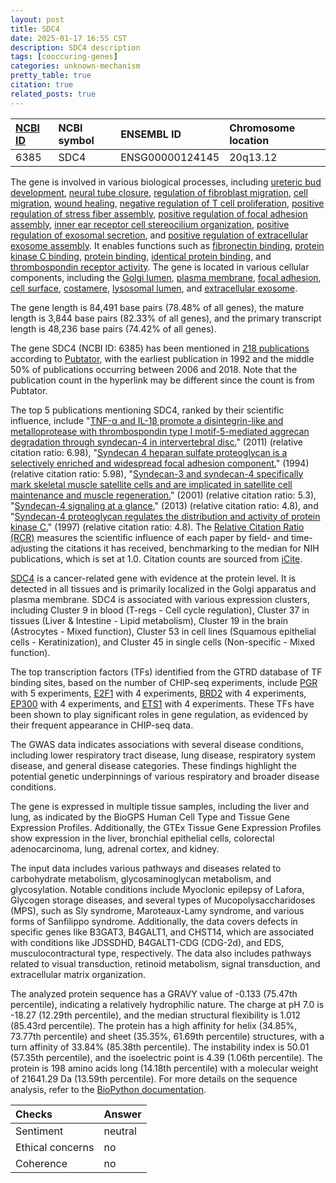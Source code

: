 ```yaml
---
layout: post
title: SDC4
date: 2025-01-17 16:55 CST
description: SDC4 description
tags: [cooccuring-genes]
categories: unknown-mechanism
pretty_table: true
citation: true
related_posts: true
---
```




| [NCBI ID](https://www.ncbi.nlm.nih.gov/gene/6385) | NCBI symbol | ENSEMBL ID | Chromosome location |
| :-------- | :------- | :-------- | :------- |
| 6385  | SDC4 | ENSG00000124145 | 20q13.12 |



The gene is involved in various biological processes, including [ureteric bud development](https://amigo.geneontology.org/amigo/term/GO:0001657), [neural tube closure](https://amigo.geneontology.org/amigo/term/GO:0001843), [regulation of fibroblast migration](https://amigo.geneontology.org/amigo/term/GO:0010762), [cell migration](https://amigo.geneontology.org/amigo/term/GO:0016477), [wound healing](https://amigo.geneontology.org/amigo/term/GO:0042060), [negative regulation of T cell proliferation](https://amigo.geneontology.org/amigo/term/GO:0042130), [positive regulation of stress fiber assembly](https://amigo.geneontology.org/amigo/term/GO:0051496), [positive regulation of focal adhesion assembly](https://amigo.geneontology.org/amigo/term/GO:0051894), [inner ear receptor cell stereocilium organization](https://amigo.geneontology.org/amigo/term/GO:0060122), [positive regulation of exosomal secretion](https://amigo.geneontology.org/amigo/term/GO:1903543), and [positive regulation of extracellular exosome assembly](https://amigo.geneontology.org/amigo/term/GO:1903553). It enables functions such as [fibronectin binding](https://amigo.geneontology.org/amigo/term/GO:0001968), [protein kinase C binding](https://amigo.geneontology.org/amigo/term/GO:0005080), [protein binding](https://amigo.geneontology.org/amigo/term/GO:0005515), [identical protein binding](https://amigo.geneontology.org/amigo/term/GO:0042802), and [thrombospondin receptor activity](https://amigo.geneontology.org/amigo/term/GO:0070053). The gene is located in various cellular components, including the [Golgi lumen](https://amigo.geneontology.org/amigo/term/GO:0005796), [plasma membrane](https://amigo.geneontology.org/amigo/term/GO:0005886), [focal adhesion](https://amigo.geneontology.org/amigo/term/GO:0005925), [cell surface](https://amigo.geneontology.org/amigo/term/GO:0009986), [costamere](https://amigo.geneontology.org/amigo/term/GO:0043034), [lysosomal lumen](https://amigo.geneontology.org/amigo/term/GO:0043202), and [extracellular exosome](https://amigo.geneontology.org/amigo/term/GO:0070062).


The gene length is 84,491 base pairs (78.48% of all genes), the mature length is 3,844 base pairs (82.33% of all genes), and the primary transcript length is 48,236 base pairs (74.42% of all genes).


The gene SDC4 (NCBI ID: 6385) has been mentioned in [218 publications](https://pubmed.ncbi.nlm.nih.gov/?term=%22SDC4%22) according to [Pubtator](https://academic.oup.com/nar/article/47/W1/W587/5494727), with the earliest publication in 1992 and the middle 50% of publications occurring between 2006 and 2018. Note that the publication count in the hyperlink may be different since the count is from Pubtator.


The top 5 publications mentioning SDC4, ranked by their scientific influence, include "[TNF-α and IL-1β promote a disintegrin-like and metalloprotease with thrombospondin type I motif-5-mediated aggrecan degradation through syndecan-4 in intervertebral disc.](https://pubmed.ncbi.nlm.nih.gov/21949132)" (2011) (relative citation ratio: 6.98), "[Syndecan 4 heparan sulfate proteoglycan is a selectively enriched and widespread focal adhesion component.](https://pubmed.ncbi.nlm.nih.gov/8019004)" (1994) (relative citation ratio: 5.98), "[Syndecan-3 and syndecan-4 specifically mark skeletal muscle satellite cells and are implicated in satellite cell maintenance and muscle regeneration.](https://pubmed.ncbi.nlm.nih.gov/11784020)" (2001) (relative citation ratio: 5.3), "[Syndecan-4 signaling at a glance.](https://pubmed.ncbi.nlm.nih.gov/23970415)" (2013) (relative citation ratio: 4.8), and "[Syndecan-4 proteoglycan regulates the distribution and activity of protein kinase C.](https://pubmed.ncbi.nlm.nih.gov/9079625)" (1997) (relative citation ratio: 4.8). The [Relative Citation Ratio (RCR)](https://journals.plos.org/plosbiology/article?id=10.1371/journal.pbio.1002541) measures the scientific influence of each paper by field- and time-adjusting the citations it has received, benchmarking to the median for NIH publications, which is set at 1.0. Citation counts are sourced from [iCite](https://icite.od.nih.gov).


[SDC4](https://www.proteinatlas.org/ENSG00000124145-SDC4) is a cancer-related gene with evidence at the protein level. It is detected in all tissues and is primarily localized in the Golgi apparatus and plasma membrane. SDC4 is associated with various expression clusters, including Cluster 9 in blood (T-regs - Cell cycle regulation), Cluster 37 in tissues (Liver & Intestine - Lipid metabolism), Cluster 19 in the brain (Astrocytes - Mixed function), Cluster 53 in cell lines (Squamous epithelial cells - Keratinization), and Cluster 45 in single cells (Non-specific - Mixed function).


The top transcription factors (TFs) identified from the GTRD database of TF binding sites, based on the number of CHIP-seq experiments, include [PGR](https://www.ncbi.nlm.nih.gov/gene/5241) with 5 experiments, [E2F1](https://www.ncbi.nlm.nih.gov/gene/1869) with 4 experiments, [BRD2](https://www.ncbi.nlm.nih.gov/gene/6046) with 4 experiments, [EP300](https://www.ncbi.nlm.nih.gov/gene/2033) with 4 experiments, and [ETS1](https://www.ncbi.nlm.nih.gov/gene/2113) with 4 experiments. These TFs have been shown to play significant roles in gene regulation, as evidenced by their frequent appearance in CHIP-seq data.



The GWAS data indicates associations with several disease conditions, including lower respiratory tract disease, lung disease, respiratory system disease, and general disease categories. These findings highlight the potential genetic underpinnings of various respiratory and broader disease conditions.



The gene is expressed in multiple tissue samples, including the liver and lung, as indicated by the BioGPS Human Cell Type and Tissue Gene Expression Profiles. Additionally, the GTEx Tissue Gene Expression Profiles show expression in the liver, bronchial epithelial cells, colorectal adenocarcinoma, lung, adrenal cortex, and kidney.


The input data includes various pathways and diseases related to carbohydrate metabolism, glycosaminoglycan metabolism, and glycosylation. Notable conditions include Myoclonic epilepsy of Lafora, Glycogen storage diseases, and several types of Mucopolysaccharidoses (MPS), such as Sly syndrome, Maroteaux-Lamy syndrome, and various forms of Sanfilippo syndrome. Additionally, the data covers defects in specific genes like B3GAT3, B4GALT1, and CHST14, which are associated with conditions like JDSSDHD, B4GALT1-CDG (CDG-2d), and EDS, musculocontractural type, respectively. The data also includes pathways related to visual transduction, retinoid metabolism, signal transduction, and extracellular matrix organization.



The analyzed protein sequence has a GRAVY value of -0.133 (75.47th percentile), indicating a relatively hydrophilic nature. The charge at pH 7.0 is -18.27 (12.29th percentile), and the median structural flexibility is 1.012 (85.43rd percentile). The protein has a high affinity for helix (34.85%, 73.77th percentile) and sheet (35.35%, 61.69th percentile) structures, with a turn affinity of 33.84% (85.38th percentile). The instability index is 50.01 (57.35th percentile), and the isoelectric point is 4.39 (1.06th percentile). The protein is 198 amino acids long (14.18th percentile) with a molecular weight of 21641.29 Da (13.59th percentile). For more details on the sequence analysis, refer to the [BioPython documentation](https://biopython.org/docs/1.75/api/Bio.SeqUtils.ProtParam.html).





| Checks    | Answer |
| :-------- | :------- |
| Sentiment  | neutral   |
| Ethical concerns | no     |
| Coherence    | no    |